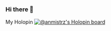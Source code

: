 ### Hi there 👋

<!--
**anmistrz/anmistrz** is a ✨ _special_ ✨ repository because its `README.md` (this file) appears on your GitHub profile.

Here are some ideas to get you started:

- 🔭 I’m currently working on ...
- 🌱 I’m currently learning ...
- 👯 I’m looking to collaborate on ...
- 🤔 I’m looking for help with ...
- 💬 Ask me about Everything in IT issue
- 📫 How to reach me: ...
- 😄 Pronouns: ...
- ⚡ Fun fact: ...
-->
My Holopin
[![@anmistrz's Holopin board](https://holopin.me/anmistrz)](https://holopin.io/@anmistrz)
